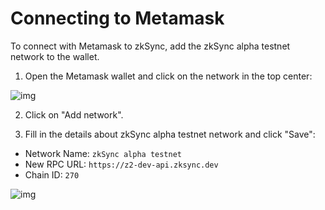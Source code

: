 # Connecting to Metamask

To connect with Metamask to zkSync, add the zkSync alpha testnet network to the wallet.

  1. Open the Metamask wallet and click on the network in the top center:

![img](/connect-1.png)

  2. Click on "Add network".

  3. Fill in the details about zkSync alpha testnet network and click "Save":

- Network Name: `zkSync alpha testnet`
- New RPC URL: `https://z2-dev-api.zksync.dev`
- Chain ID: `270`

![img](/connect-2.png)
